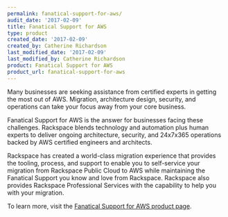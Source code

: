 ```yaml
---
permalink: fanatical-support-for-aws/
audit_date: '2017-02-09'
title: Fanatical Support for AWS
type: product
created_date: '2017-02-09'
created_by: Catherine Richardson
last_modified_date: '2017-02-09'
last_modified_by: Catherine Richardson
product: Fanatical Support for AWS
product_url: fanatical-support-for-aws
---
```


Many businesses are seeking assistance from certified experts in getting the most out of AWS. Migration, architecture design, security, and operations can take your focus away from your core business.

Fanatical Support for AWS is the answer for businesses facing these challenges. Rackspace blends technology and automation plus human experts to deliver ongoing architecture, security, and 24x7x365 operations backed by AWS certified engineers and architects.

Rackspace has created a world-class migration experience that provides the
tooling, process, and support to enable you to self-service your migration
from Rackspace Public Cloud to AWS while maintaining the Fanatical Support you
know and love from Rackspace. Rackspace also provides Rackspace Professional
Services with the capability to help you with your migration.

To learn more, visit the [Fanatical Support for AWS product page](https://www.rackspace.com/managed-aws).

